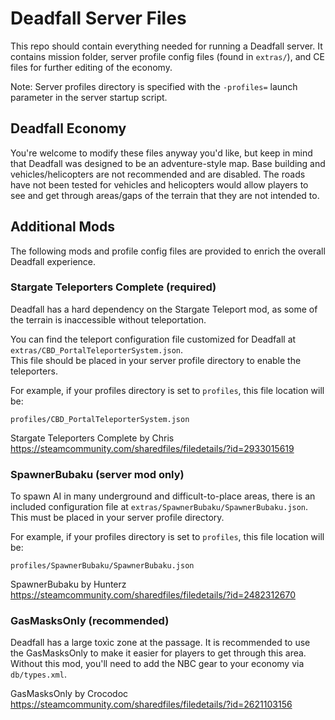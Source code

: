 # Deadfall Server Files

This repo should contain everything needed for running a Deadfall server.  It contains mission folder,
server profile config files (found in `extras/`), and CE files for further editing of the economy.

Note: Server profiles directory is specified with the `-profiles=` launch parameter in the server startup
script.

## Deadfall Economy 

You're welcome to modify these files anyway you'd like, but keep in mind that Deadfall was designed
to be an adventure-style map.  Base building and vehicles/helicopters are not recommended and are disabled.
The roads have not been tested for vehicles and helicopters would allow players to see and get through 
areas/gaps of the terrain that they are not intended to.

## Additional Mods

The following mods and profile config files are provided to enrich the overall Deadfall experience.

### Stargate Teleporters Complete (required)

Deadfall has a hard dependency on the Stargate Teleport mod, as some of the terrain is inaccessible without
teleportation.

You can find the teleport configuration file customized for Deadfall at `extras/CBD_PortalTeleporterSystem.json`.  
This file should be placed in your server profile directory to enable the teleporters.

For example, if your profiles directory is set to `profiles`, this file location will be:

```
profiles/CBD_PortalTeleporterSystem.json
```

Stargate Teleporters Complete by Chris
https://steamcommunity.com/sharedfiles/filedetails/?id=2933015619

### SpawnerBubaku (server mod only)

To spawn AI in many underground and difficult-to-place areas, there is an included configuration file at
`extras/SpawnerBubaku/SpawnerBubaku.json`.  This must be placed in your server profile directory.

For example, if your profiles directory is set to `profiles`, this file location will be:

```
profiles/SpawnerBubaku/SpawnerBubaku.json
```

SpawnerBubaku by Hunterz
https://steamcommunity.com/sharedfiles/filedetails/?id=2482312670


### GasMasksOnly (recommended)

Deadfall has a large toxic zone at the passage.  It is recommended to use the GasMasksOnly to make it
easier for players to get through this area.  Without this mod, you'll need to add the NBC gear to your
economy via `db/types.xml`.

GasMasksOnly by Crocodoc
https://steamcommunity.com/sharedfiles/filedetails/?id=2621103156
